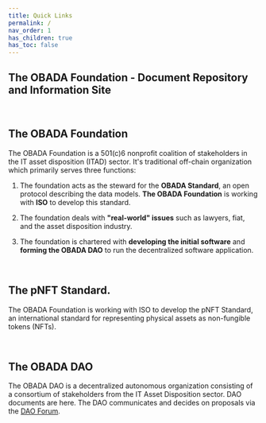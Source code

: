 ```yaml
---
title: Quick Links
permalink: /
nav_order: 1
has_children: true
has_toc: false
---
```


##  The OBADA Foundation - Document Repository and Information Site

<br>
	
## The OBADA Foundation
The OBADA Foundation is a 501(c)6 nonprofit coalition of stakeholders in the IT asset disposition (ITAD) sector.  It's traditional off-chain organization which primarily serves three functions:

1. The foundation acts as the steward for the **OBADA Standard**, an open protocol describing the data models.  **The OBADA Foundation** is working with **ISO** to develop this standard.   

2. The foundation deals with **"real-world" issues** such as lawyers, fiat, and the asset disposition industry.

3. The foundation is chartered with **developing the initial software** and **forming the OBADA DAO** to run the decentralized software application.

<br>

## The pNFT Standard.
The OBADA Foundation is working with ISO to develop the pNFT Standard, an international standard for representing physical assets as non-fungible tokens (NFTs).

<br>

## The OBADA DAO
The OBADA DAO is a decentralized autonomous organization consisting of a consortium of stakeholders from the IT Asset Disposition sector.   DAO documents are here.  The DAO communicates and decides on proposals via the [DAO Forum](https://forum.obada.io).


